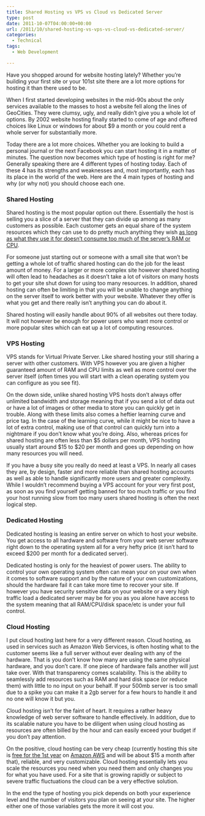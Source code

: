 ```yaml
---
title: Shared Hosting vs VPS vs Cloud vs Dedicated Server
type: post
date: 2011-10-07T04:00:00+00:00
url: /2011/10/shared-hosting-vs-vps-vs-cloud-vs-dedicated-server/
categories:
  - Technical
tags:
  - Web Development

---
```

Have you shopped around for website hosting lately? Whether you’re building your first site or your 101st site there are a lot more options for hosting it than there used to be.

When I first started developing websites in the mid-90s about the only services available to the masses to host a website fell along the lines of GeoCities. They were clumsy, ugly, and really didn’t give you a whole lot of options. By 2002 website hosting finally started to come of age and offered choices like Linux or windows for about $9 a month or you could rent a whole server for substantially more.

Today there are a lot more choices. Whether you are looking to build a personal journal or the next Facebook you can start hosting it in a matter of minutes. The question now becomes which type of hosting is right for me? Generally speaking there are 4 different types of hosting today. Each of these 4 has its strengths and weaknesses and, most importantly, each has its place in the world of the web. Here are the 4 main types of hosting and why (or why not) you should choose each one.

### Shared Hosting

Shared hosting is the most popular option out there. Essentially the host is selling you a slice of a server that they can divide up among as many customers as possible. Each customer gets an equal share of the system resources which they can use to do pretty much anything they wish [as long as what they use it for doesn’t consume too much of the server’s RAM or CPU][1].

For someone just starting out or someone with a small site that won’t be getting a whole lot of traffic shared hosting can do the job for the least amount of money. For a larger or more complex site however shared hosting will often lead to headaches as it doesn’t take a lot of visitors on many hosts to get your site shut down for using too many resources. In addition, shared hosting can often be limiting in that you will be unable to change anything on the server itself to work better with your website. Whatever they offer is what you get and there really isn’t anything you can do about it.

Shared hosting will easily handle about 90% of all websites out there today. It will not however be enough for power users who want more control or more popular sites which can eat up a lot of computing resources.

### VPS Hosting

VPS stands for Virtual Private Server. Like shared hosting your still sharing a server with other customers. With VPS however you are given a higher guaranteed amount of RAM and CPU limits as well as more control over the server itself (often times you will start with a clean operating system you can configure as you see fit).

On the down side, unlike shared hosting VPS hosts don’t always offer unlimited bandwidth and storage meaning that if you send a lot of data out or have a lot of images or other media to store you can quickly get in trouble. Along with these limits also comes a heftier learning curve and price tag. In the case of the learning curve, while it might be nice to have a lot of extra control, making use of that control can quickly turn into a nightmare if you don’t know what you’re doing. Also, whereas prices for shared hosting are often less than $5 dollars per month, VPS hosting usually start around $15 to $20 per month and goes up depending on how many resources you will need.

If you have a busy site you really do need at least a VPS. In nearly all cases they are, by design, faster and more reliable than shared hosting accounts as well as able to handle significantly more users and greater complexity. While I wouldn’t recommend buying a VPS account for your very first post, as soon as you find yourself getting banned for too much traffic or you find your host running slow from too many users shared hosting is often the next logical step.

### Dedicated Hosting

Dedicated hosting is leasing an entire server on which to host your website. You get access to all hardware and software from your web server software right down to the operating system all for a very hefty price (it isn’t hard to exceed $200 per month for a dedicated server).

Dedicated hosting is only for the heaviest of power users. The ability to control your own operating system often can mean your on your own when it comes to software support and by the nature of your own customizations, should the hardware fail it can take more time to recover your site. If however you have security sensitive data on your website or a very high traffic load a dedicated server may be for you as you alone have access to the system meaning that all RAM/CPU/disk space/etc is under your full control.

### Cloud Hosting

I put cloud hosting last here for a very different reason. Cloud hosting, as used in services such as Amazon Web Services, is often hosting what to the customer seems like a full server without ever dealing with any of the hardware. That is you don’t know how many are using the same physical hardware, and you don’t care. If one piece of hardware fails another will just take over. With that transparency comes scalability. This is the ability to seamlessly add resources such as RAM and hard disk space (or reduce them) with little to no input on your behalf. If your 500mb server is too small due to a spike you can make it a 2gb server for a few hours to handle it and no one will know it but you.

Cloud hosting isn’t for the faint of heart. It requires a rather heavy knowledge of web server software to handle effectively. In addition, due to its scalable nature you have to be diligent when using cloud hosting as resources are often billed by the hour and can easily exceed your budget if you don’t pay attention.

On the positive, cloud hosting can be very cheap (currently hosting this site is <a title="Amazon AWS Free Tier" href="http://aws.amazon.com/free/" target="_blank" rel="noopener noreferrer">free for the 1st year</a> on <a title="Amazon Web Services" href="http://aws.amazon.com" target="_blank" rel="noopener noreferrer">Amazon AWS</a> and will be about $15 a month after that), reliable, and very customizable. Cloud hosting essentially lets you scale the resources you need when you need them and only changes you for what you have used. For a site that is growing rapidly or subject to severe traffic fluctuations the cloud can be a very effective solution.

In the end the type of hosting you pick depends on both your experience level and the number of visitors you plan on seeing at your site. The higher either one of those variables gets the more it will cost you.

 [1]: /2011/08/the-limits-of-unlimited-hosting/
